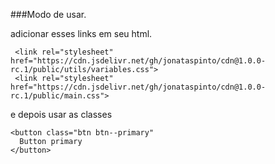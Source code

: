 ###Modo de usar.

adicionar esses links em seu html.
``` 
 <link rel="stylesheet" href="https://cdn.jsdelivr.net/gh/jonataspinto/cdn@1.0.0-rc.1/public/utils/variables.css">
 <link rel="stylesheet" href="https://cdn.jsdelivr.net/gh/jonataspinto/cdn@1.0.0-rc.1/public/main.css">
```
e depois usar as classes
```
<button class="btn btn--primary"
  Button primary
</button>
```
